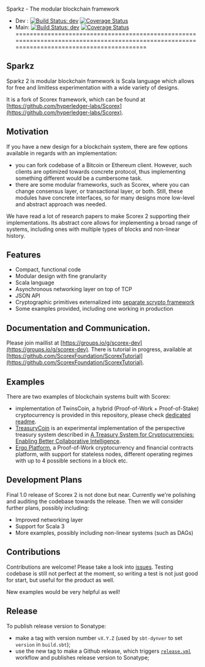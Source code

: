Sparkz - The modular blockchain framework
- Dev : [![Build Status: dev](https://app.travis-ci.com/HorizenOfficial/Sparkz.svg?branch=dev)](https://app.travis-ci.com/HorizenOfficial/Sparkz) [![Coverage Status](https://coveralls.io/repos/github/HorizenOfficial/Sparkz/badge.svg?branch=dev)](https://coveralls.io/github/HorizenOfficial/Sparkz?branch=dev)
- Main: [![Build Status: dev](https://app.travis-ci.com/HorizenOfficial/Sparkz.svg?branch=main)](https://app.travis-ci.com/HorizenOfficial/Sparkz) [![Coverage Status](https://coveralls.io/repos/github/HorizenOfficial/Sparkz/badge.svg?branch=main)](https://coveralls.io/github/HorizenOfficial/Sparkz?branch=main)
===========================================================================================================================================

Sparkz
-------------------

Sparkz 2 is modular blockchain framework is Scala language which allows for free and limitless experimentation with a 
wide variety of designs. 

It is a fork of Scorex framework, which can be found 
at [https://github.com/hyperledger-labs/Scorex](https://github.com/hyperledger-labs/Scorex).

Motivation
----------

 If you have a new design for a blockchain system, there are few options available in regards with an implementation:
 * you can fork codebase of a Bitcoin or Ethereum client. However, such clients are optimized towards concrete 
 protocol, thus implementing something different would be a cumbersome task.
 * there are some modular frameworks, such as Scorex, where you can change consensus layer, or transactional
   layer, or both. Still, these modules have concrete interfaces, so for many designs more low-level and abstract 
   approach was needed.

 We have read a lot of research papers to make Scorex 2 supporting their implementations. Its abstract core 
 allows for implementing a broad range of systems, including ones with multiple types of blocks and non-linear history.


Features
--------

 * Compact, functional code
 * Modular design with fine granularity
 * Scala language
 * Asynchronous networking layer on top of TCP
 * JSON API
 * Cryptographic primitives externalized into [separate scrypto framework](https://github.com/input-output-hk/scrypto)
 * Some examples provided, including one working in production

Documentation and Communication.
--------------------------------

Please join maillist at [https://groups.io/g/scorex-dev](https://groups.io/g/scorex-dev).
There is tutorial in progress, available at [https://github.com/ScorexFoundation/ScorexTutorial](https://github.com/ScorexFoundation/ScorexTutorial).

Examples
--------

There are two examples of blockchain systems built with Scorex:
 * implementation of TwinsCoin, a hybrid (Proof-of-Work + Proof-of-Stake) cryptocurrency is provided in this repository,
  please check [dedicated readme](examples/README.md).
 * [TreasuryCoin](https://github.com/input-output-hk/TreasuryCoin) is an experimental implementation of the perspective 
 treasury system described in [A Treasury System for Cryptocurrencies: Enabling Better Collaborative Intelligence](https://eprint.iacr.org/2018/435.pdf). 
 * [Ergo Platform](https://github.com/ergoplatform/ergo), a Proof-of-Work cryptocurrency and financial contracts 
 platform, with support for stateless nodes, different operating regimes with up to 4 possible sections in a block etc.

Development Plans
-----------------

Final 1.0 release of Scorex 2 is not done but near. Currently we're polishing and auditing the codebase towards the 
release. Then we will consider further plans, possibly including:

 * Improved networking layer
 * Support for Scala 3
 * More examples, possibly including non-linear systems (such as DAGs)

Contributions
-------------

Contributions are welcome! Please take a look into [issues](https://github.com/ScorexFoundation/ScorexTutorial/issues).
 Testing codebase is still not perfect at the moment, so writing a test is not just good for start, 
 but useful for the product as well.

New examples would be very helpful as well! 

Release
-------
To publish release version to Sonatype:
- make a tag with version number `vX.Y.Z` (used by `sbt-dynver` to set `version` in `build.sbt`);
- use the new tag to make a Github release, which triggers [`release.yml`](.github/workflows/release.yml) workflow and publishes release version to Sonatype;
